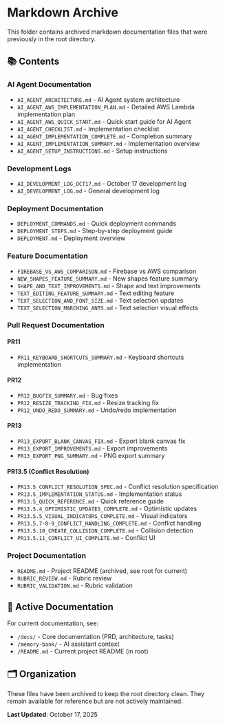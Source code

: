 # Markdown Archive

This folder contains archived markdown documentation files that were previously in the root directory.

## 📚 Contents

### AI Agent Documentation
- `AI_AGENT_ARCHITECTURE.md` - AI Agent system architecture
- `AI_AGENT_AWS_IMPLEMENTATION_PLAN.md` - Detailed AWS Lambda implementation plan
- `AI_AGENT_AWS_QUICK_START.md` - Quick start guide for AI Agent
- `AI_AGENT_CHECKLIST.md` - Implementation checklist
- `AI_AGENT_IMPLEMENTATION_COMPLETE.md` - Completion summary
- `AI_AGENT_IMPLEMENTATION_SUMMARY.md` - Implementation overview
- `AI_AGENT_SETUP_INSTRUCTIONS.md` - Setup instructions

### Development Logs
- `AI_DEVELOPMENT_LOG_OCT17.md` - October 17 development log
- `AI_DEVELOPMENT_LOG.md` - General development log

### Deployment Documentation
- `DEPLOYMENT_COMMANDS.md` - Quick deployment commands
- `DEPLOYMENT_STEPS.md` - Step-by-step deployment guide
- `DEPLOYMENT.md` - Deployment overview

### Feature Documentation
- `FIREBASE_VS_AWS_COMPARISON.md` - Firebase vs AWS comparison
- `NEW_SHAPES_FEATURE_SUMMARY.md` - New shapes feature summary
- `SHAPE_AND_TEXT_IMPROVEMENTS.md` - Shape and text improvements
- `TEXT_EDITING_FEATURE_SUMMARY.md` - Text editing feature
- `TEXT_SELECTION_AND_FONT_SIZE.md` - Text selection updates
- `TEXT_SELECTION_MARCHING_ANTS.md` - Text selection visual effects

### Pull Request Documentation
#### PR11
- `PR11_KEYBOARD_SHORTCUTS_SUMMARY.md` - Keyboard shortcuts implementation

#### PR12
- `PR12_BUGFIX_SUMMARY.md` - Bug fixes
- `PR12_RESIZE_TRACKING_FIX.md` - Resize tracking fix
- `PR12_UNDO_REDO_SUMMARY.md` - Undo/redo implementation

#### PR13
- `PR13_EXPORT_BLANK_CANVAS_FIX.md` - Export blank canvas fix
- `PR13_EXPORT_IMPROVEMENTS.md` - Export improvements
- `PR13_EXPORT_PNG_SUMMARY.md` - PNG export summary

#### PR13.5 (Conflict Resolution)
- `PR13.5_CONFLICT_RESOLUTION_SPEC.md` - Conflict resolution specification
- `PR13.5_IMPLEMENTATION_STATUS.md` - Implementation status
- `PR13.5_QUICK_REFERENCE.md` - Quick reference guide
- `PR13.5.4_OPTIMISTIC_UPDATES_COMPLETE.md` - Optimistic updates
- `PR13.5.5_VISUAL_INDICATORS_COMPLETE.md` - Visual indicators
- `PR13.5.7-8-9_CONFLICT_HANDLING_COMPLETE.md` - Conflict handling
- `PR13.5.10_CREATE_COLLISION_COMPLETE.md` - Collision detection
- `PR13.5.11_CONFLICT_UI_COMPLETE.md` - Conflict UI

### Project Documentation
- `README.md` - Project README (archived, see root for current)
- `RUBRIC_REVIEW.md` - Rubric review
- `RUBRIC_VALIDATION.md` - Rubric validation

## 📂 Active Documentation

For current documentation, see:
- `/docs/` - Core documentation (PRD, architecture, tasks)
- `/memory-bank/` - AI assistant context
- `/README.md` - Current project README (in root)

## 🗂️ Organization

These files have been archived to keep the root directory clean. They remain available for reference but are not actively maintained.

**Last Updated**: October 17, 2025

